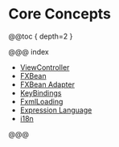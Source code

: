 # Core Concepts

@@toc { depth=2 }

@@@ index

 - [ViewController](view_controller.md)
 - [FXBean](fxbean.md)
 - [FXBean Adapter](fxbean_adapter.md)
 - [KeyBindings](bindings.md)
 - [FxmlLoading](fxml_loading.md)
 - [Expression Language](expression_language.md)
 - [i18n](i18n.md)

@@@
